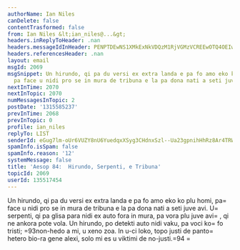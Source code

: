 ```yaml
---
authorName: Ian Niles
canDelete: false
contentTrasformed: false
from: Ian Niles &lt;ian_niles@...&gt;
headers.inReplyToHeader: .nan
headers.messageIdInHeader: PENPTDEwNS1XMkExNkVDQzM1RjVGMzVCREEwOTQ4OEIwMTBAcGh4LmdibD4=
headers.referencesHeader: .nan
layout: email
msgId: 2069
msgSnippet: Un hirundo, qi pa du versi ex extra landa e pa fo amo eko ko plu homi,
  pa face u nidi pro se in mura de tribuna e la pa dona nati a seti juve avi. U serpenti,
nextInTime: 2070
nextInTopic: 2070
numMessagesInTopic: 2
postDate: '1315585237'
prevInTime: 2068
prevInTopic: 0
profile: ian_niles
replyTo: LIST
senderId: eGug7lm-oUr6VUZY8nU6YuedqxXSyg3CHdnxSzl--Ua23gpnihHhRz8Ar4TRWzddAS7gHlxjphm9fIc_yrc94qjzOwu7NMm2
spamInfo.isSpam: false
spamInfo.reason: '12'
systemMessage: false
title: 'Aesop 84:  Hirundo, Serpenti, e Tribuna'
topicId: 2069
userId: 135517454
---
```




Un hirundo, qi pa du versi ex extra landa e pa fo amo eko ko plu homi, pa=
 face u nidi pro se in mura de tribuna e la pa dona nati a seti juve avi. U=
 serpenti, qi pa glisa para nidi ex auto fora in mura, pa vora plu juve avi=
, qi ne ankora pote vola. Un hirundo, po detekti auto nidi vaku, pa voci ko=
 fo tristi; =93non-hedo a mi, u xeno zoa. In u-ci loko, topo justi de panto=
 hetero bio-ra gene alexi, solo mi es u viktimi de no-justi.=94 		 	   		  =

